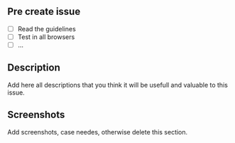 ## Pre create issue

-[ ] Read the guidelines
-[ ] Test in all browsers
-[ ] ...

## Description

Add here all descriptions that you think it will be usefull and valuable to this issue.

## Screenshots

Add screenshots, case needes, otherwise delete this section.
